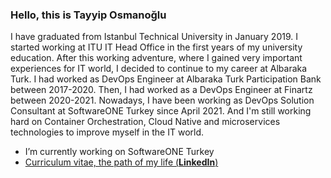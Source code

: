 ### Hello, this is **Tayyip Osmanoğlu**

I have graduated from Istanbul Technical University in January 2019. I started working at ITU IT Head Office in the first years of my university education. After this working adventure, where I gained very important experiences for IT world, I decided to continue to my career at Albaraka Turk. I had worked as DevOps Engineer at Albaraka Turk Participation Bank between 2017-2020. Then, I had worked as a DevOps Engineer at Finartz between 2020-2021. Nowadays, I have been working as DevOps Solution Consultant at SoftwareONE Turkey since April 2021. And I'm still working hard on Container Orchestration, Cloud Native and microservices technologies to improve myself in the IT world.

- I’m currently working on SoftwareONE Turkey
- [Curriculum vitae, the path of my life (**LinkedIn**)](https://linkedin.com/in/tayyiposmanoglu/)
